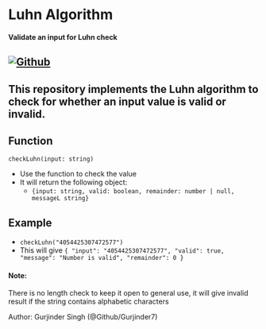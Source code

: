 # Luhn Algorithm 

#### Validate an input for Luhn check
[![Github](https://img.shields.io/badge/Github-Repository-181717?logo=github&style=for-the-badge)](https://github.com/Gurjinder7)
---
This repository implements the Luhn algorithm to check for whether an input value is valid or invalid. 
---
## Function

`checkLuhn(input: string)` 
- Use the function to check the value
- It will return the following object:
  - ```{input: string, valid: boolean, remainder: number | null, messageL string}``` 

## Example
- `checkLuhn("4054425307472577")`
- This will give ```{
  "input": "4054425307472577",
  "valid": true,
  "message": "Number is valid",
  "remainder": 0
} ```

#### Note:
 There is no length check to keep it open to general use, it will give invalid result if the string contains alphabetic characters


Author: Gurjinder Singh (@Github/Gurjinder7)